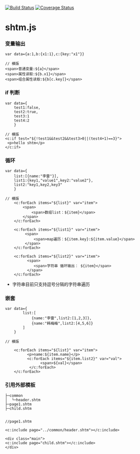 [![Build Status](https://travis-ci.org/ghy511024/shtm.svg?branch=master)](https://travis-ci.org/ghy511024/shtm)
[![Coverage Status](https://coveralls.io/repos/github/ghy511024/shtm/badge.svg?branch=master)](https://coveralls.io/github/ghy511024/shtm?branch=master)


shtm.js
=============
### 变量输出
```
var data={a:1,b:{x1:1},c:{key:"x1"}}

// 模版
<span>普通变量:${a}</span>
<span>属性读取:${b.x1}</span>
<span>组合属性读取:${b[c.key]}</span>
```

### if 判断
```
var data={
    test1:false,
    test2:true,
    test3:1
    test4:2
    }

// 模版
<c:if test="${!test1&&test2&&test3>0||(test4+1)==3}">
 <p>hello shtm</p>
</c:if>
```

### 循环
```
var data={
    list:[{name:"李雷"}],
    list1:{key1,"value1",key2:"value2"},
    list2:"key1,key2,key3"
    }

// 模版
    <c:forEach items="${list}" var="item">
        <span>
            <span>数组list：${item}</span>
        </span>
    </c:forEach>

    <c:forEach items="${list1}" var="item">
         <span>
             <span>map遍历：${item.key}:${item.value}</span>
         </span>
    </c:forEach>

    <c:forEach items="${list2}" var="item">
          <span>
             <span>字符串 循环输出： ${item}</span>
          </span>
    </c:forEach>

```
* 字符串目前只支持逗号分隔的字符串遍历

### 嵌套
```
var data={
        list:[
            {name:"李雷",list2:[1,2,3]},
            {name:"韩梅梅",list2:[4,5,6]}
        ]
    }

// 模版

    <c:forEach items="${list}" var="item">
          <p>name:${item.name}</p>
          <c:forEach items="${item.list2}" var="val">
                <span>${val}</span>
           </c:forEach>
    </c:forEach>

```

### 引用外部模板

```
├─common
│  └─header.shtm
├─page1.shtm
├─child.shtm


//page1.shtm

<c:include page="../common/header.shtm"></c:include>

<div class="main">
<c:include page="child.shtm"></c:include>
</div>

```